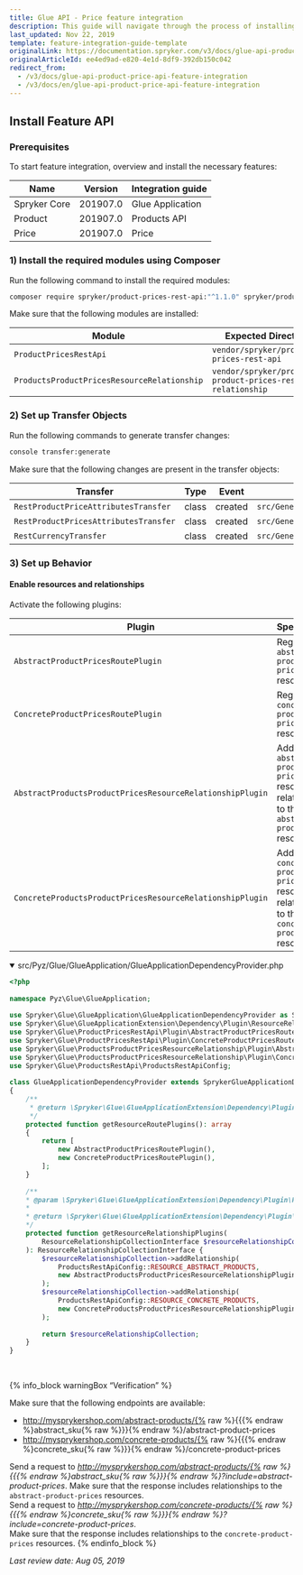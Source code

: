 ```yaml
---
title: Glue API - Price feature integration
description: This guide will navigate through the process of installing and configuring of the Price API feature used in Spryker OS.
last_updated: Nov 22, 2019
template: feature-integration-guide-template
originalLink: https://documentation.spryker.com/v3/docs/glue-api-product-price-api-feature-integration
originalArticleId: ee4ed9ad-e820-4e1d-8df9-392db150c042
redirect_from:
  - /v3/docs/glue-api-product-price-api-feature-integration
  - /v3/docs/en/glue-api-product-price-api-feature-integration
---
```


## Install Feature API
### Prerequisites
To start feature integration, overview and install the necessary features:

| Name | Version | Integration guide |
| --- | --- | --- |
| Spryker Core | 201907.0 | Glue Application |
| Product | 201907.0 | Products API |
| Price | 201907.0 | Price |

### 1) Install the required modules using Composer
Run the following command to install the required modules:

```bash
composer require spryker/product-prices-rest-api:"^1.1.0" spryker/products-product-prices-resource-relationship:"^1.0.0" --update-with-dependencies
```

<section contenteditable="false" class="warningBox"><div class="content">
    Make sure that the following modules are installed:

| Module | Expected Directory |
| --- | --- |
| `ProductPricesRestApi` | `vendor/spryker/product-prices-rest-api` |
| `ProductsProductPricesResourceRelationship` | `vendor/spryker/products-product-prices-resource-relationship` |
</div></section>

### 2) Set up Transfer Objects
Run the following commands to generate transfer changes:

```bash
console transfer:generate
```

<section contenteditable="false" class="warningBox"><div class="content">
    Make sure that the following changes are present in the transfer objects:

| Transfer | Type | Event | Path |
| --- | --- | --- | --- |
| `RestProductPriceAttributesTransfer` | class | created | `src/Generated/Shared/Transfer/RestProductPriceAttributesTransfer` |
| `RestProductPricesAttributesTransfer` | class | created | `src/Generated/Shared/Transfer/RestProductPricesAttributesTransfer` |
| `RestCurrencyTransfer` | class | created | `src/Generated/Shared/Transfer/RestCurrencyTransfer` |
</div></section>

### 3) Set up Behavior
#### Enable resources and relationships
Activate the following plugins:

| Plugin | Specification | Prerequisites | Namespace |
| --- | --- | --- | --- |
| `AbstractProductPricesRoutePlugin` | Registers the `abstract-product-prices` resource. | None | `Spryker\Glue\ProductPricesRestApi\Plugin` |
| `ConcreteProductPricesRoutePlugin` | Registers the `concrete-product-prices` resource. | None | `Spryker\Glue\ProductPricesRestApi\Plugin` |
| `AbstractProductsProductPricesResourceRelationshipPlugin` | Adds the `abstract-product-prices` resource as a relationship to the `abstract-products` resource. | None | `Spryker\Glue\ProductsProductPricesResourceRelationship\Plugin` |
| `ConcreteProductsProductPricesResourceRelationshipPlugin` | Adds the `concrete-product-prices` resource as a relationship to the `concrete-products` resource. | None | `Spryker\Glue\ProductsProductPricesResourceRelationship\Plugin` |

<details open>
<summary markdown='span'>src/Pyz/Glue/GlueApplication/GlueApplicationDependencyProvider.php</summary>

```php
<?php
 
namespace Pyz\Glue\GlueApplication;
 
use Spryker\Glue\GlueApplication\GlueApplicationDependencyProvider as SprykerGlueApplicationDependencyProvider;
use Spryker\Glue\GlueApplicationExtension\Dependency\Plugin\ResourceRelationshipCollectionInterface;
use Spryker\Glue\ProductPricesRestApi\Plugin\AbstractProductPricesRoutePlugin;
use Spryker\Glue\ProductPricesRestApi\Plugin\ConcreteProductPricesRoutePlugin;
use Spryker\Glue\ProductsProductPricesResourceRelationship\Plugin\AbstractProductsProductPricesResourceRelationshipPlugin;
use Spryker\Glue\ProductsProductPricesResourceRelationship\Plugin\ConcreteProductsProductPricesResourceRelationshipPlugin;
use Spryker\Glue\ProductsRestApi\ProductsRestApiConfig;
 
class GlueApplicationDependencyProvider extends SprykerGlueApplicationDependencyProvider
{
    /**
     * @return \Spryker\Glue\GlueApplicationExtension\Dependency\Plugin\ResourceRoutePluginInterface[]
     */
    protected function getResourceRoutePlugins(): array
    {
        return [
            new AbstractProductPricesRoutePlugin(),
            new ConcreteProductPricesRoutePlugin(),
        ];
    }
 
    /**
    * @param \Spryker\Glue\GlueApplicationExtension\Dependency\Plugin\ResourceRelationshipCollectionInterface $resourceRelationshipCollection
    *
    * @return \Spryker\Glue\GlueApplicationExtension\Dependency\Plugin\ResourceRelationshipCollectionInterface
    */
    protected function getResourceRelationshipPlugins(
        ResourceRelationshipCollectionInterface $resourceRelationshipCollection
    ): ResourceRelationshipCollectionInterface {
        $resourceRelationshipCollection->addRelationship(
            ProductsRestApiConfig::RESOURCE_ABSTRACT_PRODUCTS,
            new AbstractProductsProductPricesResourceRelationshipPlugin()
        );
        $resourceRelationshipCollection->addRelationship(
            ProductsRestApiConfig::RESOURCE_CONCRETE_PRODUCTS,
            new ConcreteProductsProductPricesResourceRelationshipPlugin()
        );
 
        return $resourceRelationshipCollection;
    }
}
```

<br>
</details>

{% info_block warningBox “Verification” %}

Make sure that the following endpoints are available:<ul><li>http://mysprykershop.com/abstract-products/{% raw %}{{{% endraw %}abstract_sku{% raw %}}}{% endraw %}/abstract-product-prices</li><li>http://mysprykershop.com/concrete-products/{% raw %}{{{% endraw %}concrete_sku{% raw %}}}{% endraw %}/concrete-product-prices</li></ul>Send a request to *http://mysprykershop.com/abstract-products/{% raw %}{{{% endraw %}abstract_sku{% raw %}}}{% endraw %}?include=abstract-product-prices*. Make sure that the response includes relationships to the `abstract-product-prices` resources.<br>Send a request to *http://mysprykershop.com/concrete-products/{% raw %}{{{% endraw %}concrete_sku{% raw %}}}{% endraw %}?include=concrete-product-prices*. <br>Make sure that the response includes relationships to the `concrete-product-prices` resources.
{% endinfo_block %}

*Last review date: Aug 05, 2019*

<!--by Tihran Voitov and Yulia Boiko-->
